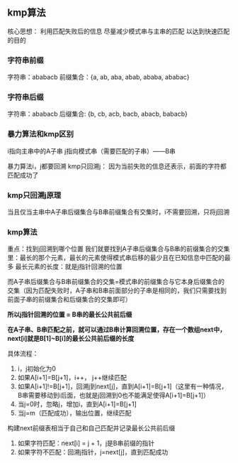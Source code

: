 ## kmp算法

核心思想：
利用匹配失败后的信息
尽量减少模式串与主串的匹配
以达到快速匹配的目的

### 字符串前缀
字符串：ababacb
前缀集合：{a, ab, aba, abab, ababa, ababac}

### 字符串后缀
字符串：ababacb
后缀集合: {b, cb, acb, bacb, abacb, babacb}

### 暴力算法和kmp区别
i指向主串中的A子串
j指向模式串（需要匹配的子串）——B串

暴力算法i，j都要回溯
kmp只回溯j： 因为当前失败的信息还表示，前面的字符都匹配成功了

### kmp只回溯j原理
当且仅当主串中A子串后缀集合与B串前缀集合有交集时，i不需要回溯，只将j回溯


### kmp算法
重点：找到j回溯到哪个位置 
我们就要找到A子串后缀集合与B串的前缀集合的交集里：最长的那个元素，最长的元素使得模式串后移的最少且在已知信息中匹配的最多
最长元素的长度：就是j指针回溯的位置

而A子串后缀集合与B串前缀集合的交集=模式串的前缀集合与它本身后缀集合的交集（因为匹配失败时，A子串和B串前面部分的子串是相同的，我们只需要找到前面子串的前缀集合和后缀集合的交集即可）

**所以j指针回溯的位置 = B串的最长公共前后缀**


**在A子串、B串匹配之前，就可以通过B串计算回溯位置，存在一个数组next中，next[i]就是B[1]~B[i]的最长公共前后缀的长度**

具体流程：
1. i，j初始化为0
2. 如果A[i+1]=B[j+1]，i++， j++继续匹配
3. 如果A[i+1]!=B[j+1]，回溯j到next[j]，直到A[i+1]=B[j+1]（这里有一种情况，B串需要移动到i后面，也就是j回溯到0也不能满足使得A[i+1]=B[j+1]）
4. 当j=0时，忽略j，增加i，直到A[i+1]=B[j+1]
5. 当j=m（匹配成功），输出位置，继续匹配

构建next前缀表相当于自己和自己匹配并记录最长公共前后缀

1. 如果字符匹配：next[i] = j + 1，j是B串前缀的指针
2. 如果字符不匹配：回溯j指针，j=next[j]，直到匹配成功